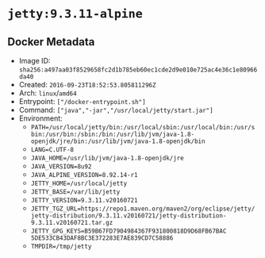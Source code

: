 # `jetty:9.3.11-alpine`

## Docker Metadata

- Image ID: `sha256:a497aa03f8529658fc2d1b785eb60ec1cde2d9e010e725ac4e36c1e80966da40`
- Created: `2016-09-23T18:52:53.805811296Z`
- Arch: `linux`/`amd64`
- Entrypoint: `["/docker-entrypoint.sh"]`
- Command: `["java","-jar","/usr/local/jetty/start.jar"]`
- Environment:
  - `PATH=/usr/local/jetty/bin:/usr/local/sbin:/usr/local/bin:/usr/sbin:/usr/bin:/sbin:/bin:/usr/lib/jvm/java-1.8-openjdk/jre/bin:/usr/lib/jvm/java-1.8-openjdk/bin`
  - `LANG=C.UTF-8`
  - `JAVA_HOME=/usr/lib/jvm/java-1.8-openjdk/jre`
  - `JAVA_VERSION=8u92`
  - `JAVA_ALPINE_VERSION=8.92.14-r1`
  - `JETTY_HOME=/usr/local/jetty`
  - `JETTY_BASE=/var/lib/jetty`
  - `JETTY_VERSION=9.3.11.v20160721`
  - `JETTY_TGZ_URL=https://repo1.maven.org/maven2/org/eclipse/jetty/jetty-distribution/9.3.11.v20160721/jetty-distribution-9.3.11.v20160721.tar.gz`
  - `JETTY_GPG_KEYS=B59B67FD7904984367F931800818D9D68FB67BAC 	5DE533CB43DAF8BC3E372283E7AE839CD7C58886`
  - `TMPDIR=/tmp/jetty`
